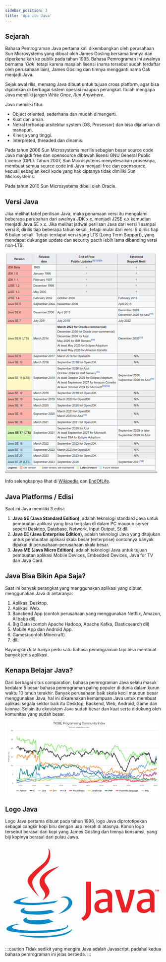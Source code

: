 ```yaml
---
sidebar_position: 3
title: 'Apa itu Java'
---
```


## Sejarah

Bahasa Pemrograman Java pertama kali dikembangkan oleh perusahaan Sun Microsystems yang dibuat oleh James Gosling bersama timnya dan diperkenalkan ke publik pada tahun  1995. Bahasa Pemrograman ini awalnya bernama '*Oak*' tetapi karena masalah lisensi (nama tersebut sudah terdaftar oleh perusahaan lain), James Gosling dan timnya mengganti nama Oak menjadi Java.

Sejak awal rilis, memang Java dibuat untuk tujuan cross platform, agar bisa dijalankan di berbagai sistem operasi maupun perangkat. Itulah mengapa Java memiliki jargon *Write Once, Run Anywhere*.

Java memiliki fitur:

* Object oriented, sederhana dan mudah dimengerti.
* Kuat dan aman.
* Netral terhadap arsitektur system (OS, Prosessor) dan bisa dijalankan di manapun.
* Kinerja yang tinggi.
* Interpreted, threaded dan dinamis.

Pada tahun 2006 Sun Microsystems merilis sebagian besar source code Java manjadi free dan opensource dibawah lisensi GNU General Public License (GPL). Tahun 2007, Sun Microsystems menyelesaikan prosesnya, membuat semua source code inti Java menjadi free dan opensource, kecuali sebagian kecil kode yang hak ciptanya tidak dimiliki Sun Microsystems.

Pada tahun 2010 Sun Microsystems dibeli oleh Oracle.

## Versi Java

Jika melihat tabel perilisan Java, maka penamaan versi itu mengalami beberapa perubahan dari awalnya JDK x.x, menjadi J2SE x.x kemudian menjadi Java SE x.x. Jika melihat jadwal perilisan Java dari versi 1 sampai versi 8, dirilis tiap beberapa tahun sekali, tetapi mulai dari versi 9 dirilis tiap 6 bulan sekali. Tetapi terdapat versi yang LTS (Long Term Support), yang mendapat dukungan update dan security pacth lebih lama dibanding versi non-LTS.

![Java Version](/img/java/java-version.png "Java Version")

Info selengkapnya lihat di [Wikipedia](https://en.wikipedia.org/wiki/Java_version_history) dan [EndOfLife](https://endoflife.date/java).

## Java Platforms / Edisi

Saat  ini Java memiliki 3 edisi:

1. **Java SE (Java Standard Edition)**, adalah teknologi standard Java untuk pembuatan aplikasi yang bisa berjalan di dalam PC maupun server seperti Desktop, Database, Network, Input Output, St dll.
2. **Java EE (Java Enterprise Edition)**, adalah teknologi Java yang ditujukan untuk pembuatan aplikasi skala besar (enterprise) contohnya banyak dipakai di perusahaan-perusahaan skala besar. 
3. **Java ME (Java Micro Edition)**, adalah teknologi Java untuk  tujuan pembuatan aplikasi Mobile Devices, Embedded Devices, Java for TV dan Java Card.

## Java Bisa Bikin Apa Saja?

Saat ini banyak perangkat yang menggunakan aplikasi yang dibuat menggunakan Java di antaranya:

1. Aplikasi Desktop.
2. Aplikasi Web. 
3. Banckend App (contoh perusahaan yang menggunakan Netflix, Amazon, Alibaba dll).
4. Big Data (contoh Apache Hadoop, Apache Kafka, Elasticsearch dll)
5. Mobile App dan Android App.
6. Games(contoh Minecraft)
7. dll.

Bayangkan kita hanya perlu satu bahasa pemrograman tapi bisa membuat banyak jenis aplikasi.

## Kenapa Belajar Java?

Dari berbagai situs comparation, bahasa pemrograman Java selalu masuk kedalam 5 besar bahasa pemrograman paling populer di dunia dalam kurun waktu 10 tahun terakhir. Banyak perusahaan baik skala kecil maupun besar menggunakan Java, hal ini dikarenakan kemampuan Java untuk membuat aplikasi segala sektor baik itu Desktop, Backend, Web, Android, Game dan lainnya. Selain itu ekosistem Java sudah besar dan kuat serta didukung oleh komunitas yang sudah besar.

[![TIOBE Programming Community Index](/img/java/index.png "TIOBE Programming Community Index")](https://www.tiobe.com/tiobe-index/)

## Logo Java

Logo Java pertama dibuat pada tahun 1996, logo Java diprototipekan sebagai cangkir kopi biru dengan uap merah di atasnya. Konon logo tersebut berasal dari kopi yang James Gosling dan timnya konsumsi, yang biji kopinya berasal dari pulau Jawa. 

![Logo Java](/img/java/java-logo.png "Logo Java")

:::caution
Tidak sedikit yang mengira Java adalah Javascript, padahal kedua bahasa pemrograman ini jelas berbeda.
:::